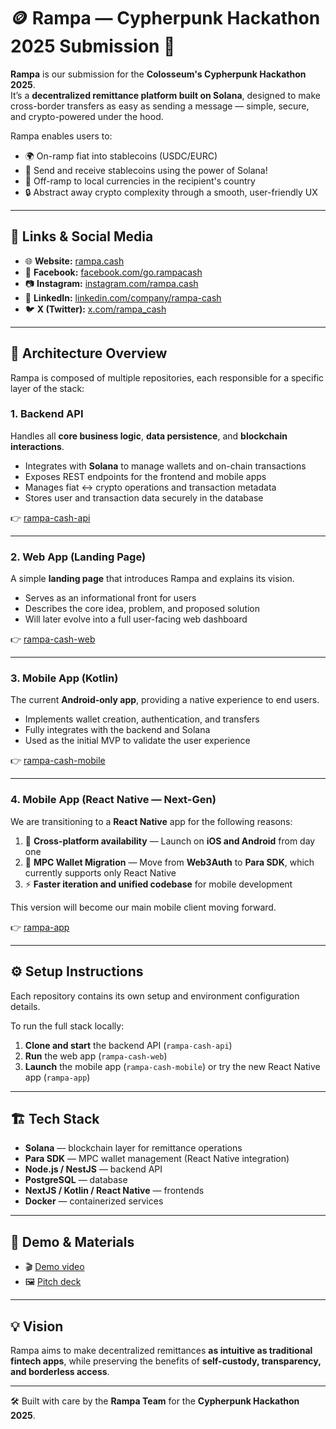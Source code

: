 # 🪙 Rampa — Cypherpunk Hackathon 2025 Submission 🚀

**Rampa** is our submission for the **Colosseum's Cypherpunk Hackathon 2025**.  
It’s a **decentralized remittance platform built on Solana**, designed to make cross-border transfers as easy as sending a message — simple, secure, and crypto-powered under the hood.

Rampa enables users to:
- 🌍 On-ramp fiat into stablecoins (USDC/EURC)
- 💸 Send and receive stablecoins using the power of Solana!
- 🏦 Off-ramp to local currencies in the recipient's country
- 🔒 Abstract away crypto complexity through a smooth, user-friendly UX

---

## 🔗 Links & Social Media

- 🌐 **Website:** [rampa.cash](https://rampa.cash)
- 📘 **Facebook:** [facebook.com/go.rampacash](https://www.facebook.com/go.rampacash)
- 📷 **Instagram:** [instagram.com/rampa.cash](https://www.instagram.com/rampa.cash)
- 💼 **LinkedIn:** [linkedin.com/company/rampa-cash](https://www.linkedin.com/company/rampa-cash/)
- 🐦 **X (Twitter):** [x.com/rampa_cash](https://x.com/rampa_cash)

---

## 🧩 Architecture Overview

Rampa is composed of multiple repositories, each responsible for a specific layer of the stack:

### **1. Backend API**
Handles all **core business logic**, **data persistence**, and **blockchain interactions**.

- Integrates with **Solana** to manage wallets and on-chain transactions  
- Exposes REST endpoints for the frontend and mobile apps  
- Manages fiat ↔ crypto operations and transaction metadata  
- Stores user and transaction data securely in the database  

👉 [rampa-cash-api](https://github.com/rampa-cash/rampa-cash-api)

---

### **2. Web App (Landing Page)**
A simple **landing page** that introduces Rampa and explains its vision.

- Serves as an informational front for users 
- Describes the core idea, problem, and proposed solution  
- Will later evolve into a full user-facing web dashboard  

👉 [rampa-cash-web](https://github.com/rampa-cash/rampa-cash-web)

---

### **3. Mobile App (Kotlin)**
The current **Android-only app**, providing a native experience to end users.

- Implements wallet creation, authentication, and transfers  
- Fully integrates with the backend and Solana  
- Used as the initial MVP to validate the user experience  

👉 [rampa-cash-mobile](https://github.com/rampa-cash/rampa-cash-mobile)

---

### **4. Mobile App (React Native — Next-Gen)**
We are transitioning to a **React Native** app for the following reasons:

1. 📱 **Cross-platform availability** — Launch on **iOS and Android** from day one  
2. 🔗 **MPC Wallet Migration** — Move from **Web3Auth** to **Para SDK**, which currently supports only React Native  
3. ⚡ **Faster iteration and unified codebase** for mobile development

This version will become our main mobile client moving forward.

👉 [rampa-app](https://github.com/rampa-cash/rampa-app)

---

## ⚙️ Setup Instructions

Each repository contains its own setup and environment configuration details.

To run the full stack locally:
1. **Clone and start** the backend API (`rampa-cash-api`)
2. **Run** the web app (`rampa-cash-web`)
3. **Launch** the mobile app (`rampa-cash-mobile`) or try the new React Native app (`rampa-app`)

---

## 🏗️ Tech Stack

- **Solana** — blockchain layer for remittance operations  
- **Para SDK** — MPC wallet management (React Native integration)  
- **Node.js / NestJS** — backend API  
- **PostgreSQL** — database  
- **NextJS / Kotlin / React Native** — frontends  
- **Docker** — containerized services  

---

## 🎥 Demo & Materials

- 🎬 [Demo video](https://...)  
- 🖼️ [Pitch deck](https://www.youtube.com/watch?v=jWA5FdKvcLk)

---

## 💡 Vision

Rampa aims to make decentralized remittances **as intuitive as traditional fintech apps**, while preserving the benefits of **self-custody, transparency, and borderless access**.

---

🛠️ Built with care by the **Rampa Team** for the **Cypherpunk Hackathon 2025**.